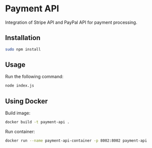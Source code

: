 
# Payment API
Integration of Stripe API and PayPal API for payment processing. 

## Installation
```bash
sudo npm install
```

## Usage
Run the following command:
```bash
node index.js
```

## Using Docker
Build image:
```bash
docker build -t payment-api .
```
Run container:
```bash
docker run --name payment-api-container -p 8002:8002 payment-api
```

